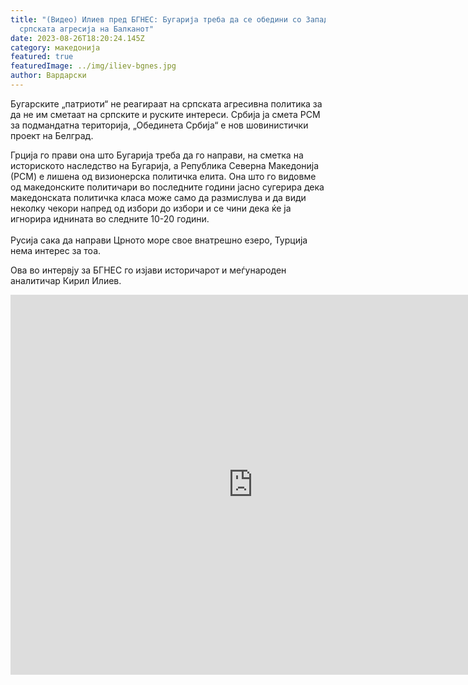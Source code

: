```yaml
---
title: "(Видео) Илиев пред БГНЕС: Бугарија треба да се обедини со Западот против
  српската агресија на Балканот"
date: 2023-08-26T18:20:24.145Z
category: македонија
featured: true
featuredImage: ../img/iliev-bgnes.jpg
author: Вардарски
---
```

<!--StartFragment-->

Бугарските „патриоти“ не реагираат на српската агресивна политика за да не им сметаат на српските и руските интереси. Србија ја смета РСМ за подмандатна територија, „Обединета Србија“ е нов шовинистички проект на Белград.

Грција го прави она што Бугарија треба да го направи, на сметка на историското наследство на Бугарија, а Република Северна Македонија (РСМ) е лишена од визионерска политичка елита. Она што го видовме од македонските политичари во последните години јасно сугерира дека македонската политичка класа може само да размислува и да види неколку чекори напред од избори до избори и се чини дека ќе ја игнорира иднината во следните 10-20 години.\
\
Русија сака да направи Црното море свое внатрешно езеро, Турција нема интерес за тоа.

Ова во интервју за БГНЕС го изјави историчарот и меѓународен аналитичар Кирил Илиев.

<!--EndFragment--><iframe width="775" height="608" src="https://www.youtube.com/embed/5fvtia9PsHA" title="Илиев: Сърбия разглежда РСМ като територия, &quot;Обединена Сърбия&quot;, нов шовинистичен проект на Белград" frameborder="0" allow="accelerometer; autoplay; clipboard-write; encrypted-media; gyroscope; picture-in-picture; web-share" allowfullscreen></iframe>